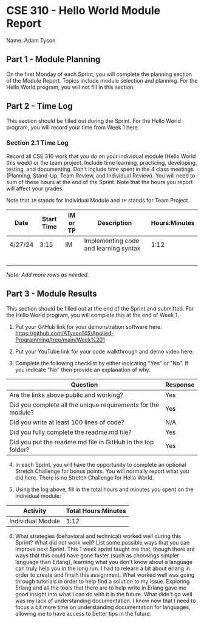 # CSE 310 - Hello World Module Report

Name: Adam Tyson

## Part 1 - Module Planning

On the first Monday of each Sprint, you will complete the planning section of the Module Report.  Topics include module selection and planning.  For the Hello World program, you will not fill in this section.

## Part 2 - Time Log

This section should be filled out during the Sprint. For the Hello World program, you will record your time from Week 1 here.

### Section 2.1 Time Log

Record all CSE 310 work that you do on your individual module (Hello World this week) or the team project.  Include time learning, practicing, developing, testing, and documenting.  Don't include time spent in the 4 class meetings (Planning, Stand-Up, Team Review, and Individual Review).  You will need to sum of these hours at the end of the Sprint. Note that the hours you report will affect your grades.

Note that `IM` stands for Individual Module and `TP` stands for Team Project.

|Date      |Start Time|IM or TP|Description                                 |Hours:Minutes|
|----------|----------|--------|--------------------------------------------|-------------|
| 4/27/24  |   3:15   |   IM   | Implementing code and learning syntax      |     1:12    |
|          |          |        |                                            |             |
|          |          |        |                                            |             |
|          |          |        |                                            |             |
|          |          |        |                                            |             |
|          |          |        |                                            |             |

_Note: Add more rows as needed._

## Part 3 - Module Results

This section should be filled out at the end of the Sprint and submitted.  For the Hello World program, you will complete this at the end of Week 1.

1. Put your GitHub link for your demonstration software here: 
    https://github.com/ATyson145/Applied-Programming/tree/main/Week%201
2. Put your YouTube link for your code walkthrough and demo video here:
    
3. Complete the following checklist by either indicating "Yes" or "No".  If you indicate "No" then provide an explanation of why.

|Question                                                    |Response|
|------------------------------------------------------------|--------|
|Are the links above public and working?                     |    Yes |
|Did you complete all the unique requirements for the module?|    Yes |
|Did you write at least 100 lines of code?                   | N/A    |
|Did you fully complete the readme.md file?                  |    Yes |
|Did you put the readme.md file in GitHub in the top folder? |    Yes |

4. In each Sprint, you will have the opportunity to complete an optional Stretch Challenge for bonus points.  You will normally report what you did here.  There is no Stretch Challenge for Hello World.

5. Using the log above, fill in the total hours and minutes you spent on the individual module:

|Activity         |Total Hours:Minutes|
|-----------------|-------------------|
|Individual Module|         1:12      |


6. What strategies (behavioral and technical) worked well during this Sprint?  What did not work well?  List some possible ways that you can improve next Sprint.
This 1 week sprint taught me that, though there are ways that this could have gone faster (such as choosings simpler language than Erlang),
learning what you don't know about a language can truly help you in the long run. I had to relearn a bit about erlang in order to create and finsih
this assignment. What worked well was going through tutorials in order to help find a solution to my issue. Exploring Erlang and all the tools that there are
to help write in Erlang gave me good insight into what I can do with it in the future. What didn't go well was my lack of understanding documentation. 
I know now that I need to focus a bit more time on understanding documentation for languages, allowing me to have access to better tips in the future.

